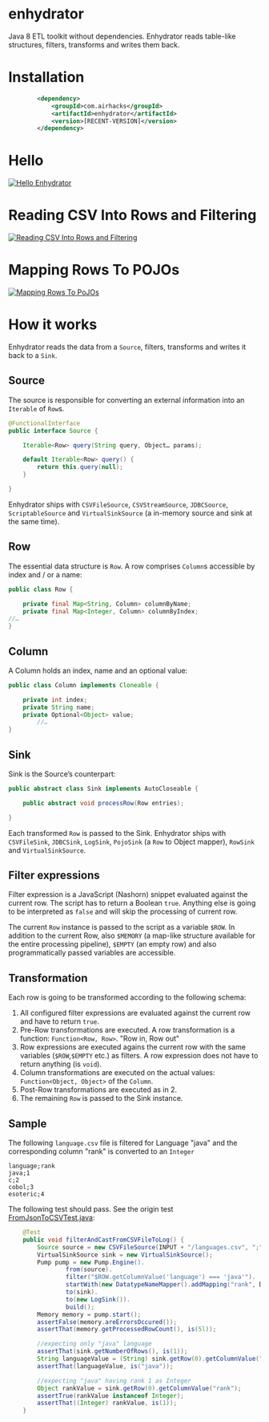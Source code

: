enhydrator
==========

Java 8 ETL toolkit without dependencies. Enhydrator reads table-like structures, filters, transforms and writes them back.

# Installation

```xml
        <dependency>
            <groupId>com.airhacks</groupId>
            <artifactId>enhydrator</artifactId>
            <version>[RECENT-VERSION]</version>
        </dependency>
```
# Hello

[![Hello Enhydrator](https://i.ytimg.com/vi/be9lK1KTLrQ/mqdefault.jpg)](https://www.youtube.com/embed/be9lK1KTLrQ?rel=0)

# Reading CSV Into Rows and Filtering

[![Reading CSV Into Rows and Filtering](https://i.ytimg.com/vi/O8D9hVRHjTQ/mqdefault.jpg)](https://www.youtube.com/embed/O8D9hVRHjTQ?rel=0)

# Mapping Rows To POJOs

[![Mapping Rows To PoJOs](https://i.ytimg.com/vi/L-jjYTm1xI8/mqdefault.jpg)](https://www.youtube.com/embed/L-jjYTm1xI8?rel=0)

# How it works

Enhydrator reads the data from a `Source`, filters, transforms and writes it back to a `Sink`.

## Source

The source is responsible for converting an external information into an `Iterable` of `Row`s.

```java
@FunctionalInterface
public interface Source {

    Iterable<Row> query(String query, Object… params);

    default Iterable<Row> query() {
        return this.query(null);
    }

}
```
Enhydrator ships with `CSVFileSource`, `CSVStreamSource`, `JDBCSource`, `ScriptableSource` and `VirtualSinkSource` (a in-memory source and sink at the same time).

## Row

The essential data structure is `Row`. A row comprises `Column`s accessible by index and / or a name:

```java
public class Row {

    private final Map<String, Column> columnByName;
    private final Map<Integer, Column> columnByIndex;
//…
}
```

## Column

A Column holds an index, name and an optional value:

```java
public class Column implements Cloneable {

    private int index;
    private String name;
    private Optional<Object> value;
		//…
}
```

## Sink

Sink is the Source’s counterpart:

```java
public abstract class Sink implements AutoCloseable {

    public abstract void processRow(Row entries);

}
```

Each transformed `Row` is passed to the Sink. Enhydrator ships with `CSVFileSink`, `JDBCSink`, `LogSink`, `PojoSink` (a `Row` to Object mapper), `RowSink` and `VirtualSinkSource`.

## Filter expressions

Filter expression is a JavaScript (Nashorn) snippet evaluated against the current row. The script has to return a Boolean `true`. Anything else is going to be interpreted as `false` and will skip the processing of current row.

The current `Row` instance is passed to the script as a variable `$ROW`. In addition to the current Row, also `$MEMORY` (a map-like structure available for the entire processing pipeline), `$EMPTY` (an empty row) and also programmatically passed variables are accessible.

## Transformation

Each row is going to be transformed according to the following schema:

1. All configured filter expressions are evaluated against the current row and have to return `true`.
2. Pre-Row transformations are executed. A row transformation is a function: `Function<Row, Row>`. "Row in, Row out"
3. Row expressions are executed agains the current row with the same variables (`$ROW`,`$EMPTY` etc.) as filters. A row expression does not have to return anything (is `void`).
4. Column transformations are executed on the actual values: `Function<Object, Object>` of the `Column`.
5. Post-Row transformations are executed as in 2.
6. The remaining `Row` is passed to the Sink instance.

## Sample

The following `language.csv` file is filtered for Language "java" and the corresponding column "rank" is converted to an `Integer`

```
language;rank
java;1
c;2
cobol;3
esoteric;4
```
The following test should pass. See the origin test [FromJsonToCSVTest.java](https://github.com/AdamBien/enhydrator/blob/master/samples/json2csv/src/test/java/com/airhacks/samples/json/FromJsonToCSVTest.java):

```java
    @Test
    public void filterAndCastFromCSVFileToLog() {
        Source source = new CSVFileSource(INPUT + "/languages.csv", ";", "utf-8", true);
        VirtualSinkSource sink = new VirtualSinkSource();
        Pump pump = new Pump.Engine().
                from(source).
                filter("$ROW.getColumnValue('language') === 'java'").
                startWith(new DatatypeNameMapper().addMapping("rank", Datatype.INTEGER)).
                to(sink).
                to(new LogSink()).
                build();
        Memory memory = pump.start();
        assertFalse(memory.areErrorsOccured());
        assertThat(memory.getProcessedRowCount(), is(5l));

        //expecting only "java" language
        assertThat(sink.getNumberOfRows(), is(1));
        String languageValue = (String) sink.getRow(0).getColumnValue("language");
        assertThat(languageValue, is("java"));

        //expecting "java" having rank 1 as Integer
        Object rankValue = sink.getRow(0).getColumnValue("rank");
        assertTrue(rankValue instanceof Integer);
        assertThat((Integer) rankValue, is(1));
    }
```

